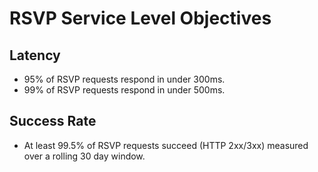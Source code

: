 # RSVP Service Level Objectives

## Latency
- 95% of RSVP requests respond in under 300ms.
- 99% of RSVP requests respond in under 500ms.

## Success Rate
- At least 99.5% of RSVP requests succeed (HTTP 2xx/3xx) measured over a rolling 30 day window.
